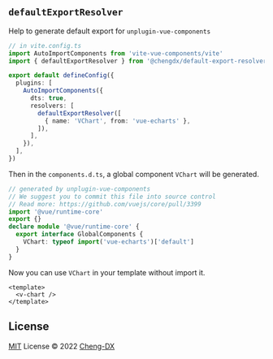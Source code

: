 
## `defaultExportResolver`
Help to generate default export for `unplugin-vue-components`
```ts
// in vite.config.ts
import AutoImportComponents from 'vite-vue-components/vite'
import { defaultExportResolver } from '@chengdx/default-export-resolver'

export default defineConfig({
  plugins: [
    AutoImportComponents({
      dts: true,
      resolvers: [
        defaultExportResolver([
          { name: 'VChart', from: 'vue-echarts' },
        ]),
      ],
    }),
  ],
})
```
Then in the `components.d.ts`, a global component `VChart` will be generated.
```ts
// generated by unplugin-vue-components
// We suggest you to commit this file into source control
// Read more: https://github.com/vuejs/core/pull/3399
import '@vue/runtime-core'
export {}
declare module '@vue/runtime-core' {
  export interface GlobalComponents {
    VChart: typeof import('vue-echarts')['default']
  }
}

```
Now you can use `VChart` in your template without import it.
```vue
<template>
  <v-chart />
</template>
```
## License
[MIT](./LICENSE) License © 2022 [Cheng-DX](https://github.com/Cheng-DX)
